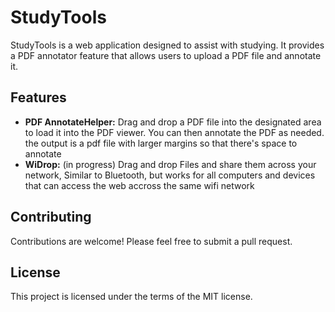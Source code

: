 # StudyTools

StudyTools is a web application designed to assist with studying. It provides a PDF annotator feature that allows users to upload a PDF file and annotate it.

## Features

- **PDF AnnotateHelper:** Drag and drop a PDF file into the designated area to load it into the PDF viewer. You can then annotate the PDF as needed. the output is a pdf file with larger margins so that there's space to annotate
- **WiDrop:** (in progress) Drag and drop Files and share them across your network, Similar to Bluetooth, but works for all computers and devices that can access the web accross the same wifi network

## Contributing

Contributions are welcome! Please feel free to submit a pull request.

## License

This project is licensed under the terms of the MIT license.
